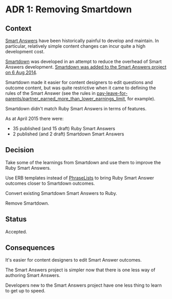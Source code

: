 # ADR 1: Removing Smartdown

## Context

[Smart Answers][smart-answers-github] have been historically painful to develop and maintain. In particular, relatively simple content changes can incur quite a high development cost.

[Smartdown][smartdown-github] was developed in an attempt to reduce the overhead of Smart Answers development. [Smartdown was added to the Smart Answers project on 6 Aug 2014][smartdown-in-smart-answers].

Smartdown made it easier for content designers to edit questions and outcome content, but was quite restrictive when it came to defining the rules of the Smart Answer (see the rules in [pay-leave-for-parents/partner_earned_more_than_lower_earnings_limit][spl-complicated-next-node-rules], for example).

Smartdown didn't match Ruby Smart Answers in terms of features.

As at April 2015 there were:

* 35 published (and 15 draft) Ruby Smart Answers
* 2 published (and 2 draft) Smartdown Smart Answers

## Decision

Take some of the learnings from Smartdown and use them to improve the Ruby Smart Answers.

Use ERB templates instead of [PhraseLists][phraselist-commit] to bring Ruby Smart Answer outcomes closer to Smartdown outcomes.

Convert existing Smartdown Smart Answers to Ruby.

Remove Smartdown.

## Status

Accepted.

## Consequences

It's easier for content designers to edit Smart Answer outcomes.

The Smart Answers project is simpler now that there is one less way of authoring Smart Answers.

Developers new to the Smart Answers project have one less thing to learn to get up to speed.

[phraselist-commit]: https://github.com/alphagov/smart-answers/commit/9a5e7ee0927f9da2bec0658946e14691e7e2a5c0
[smartdown-github]: https://github.com/alphagov/smartdown
[smart-answers-github]: https://github.com/alphagov/smart-answers
[smartdown-in-smart-answers]: https://github.com/alphagov/smart-answers/commit/a042c1b748819266a1e59365b07738737872e392
[spl-complicated-next-node-rules]: https://github.com/alphagov/smart-answers/blob/cbc065f78abde540165df4e376025f56261b4723/lib/smartdown_flows/pay-leave-for-parents-old/questions/partner_earned_more_than_lower_earnings_limit.txt
